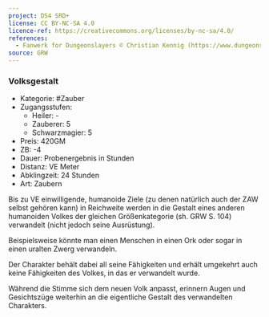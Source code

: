 ```yaml
---
project: DS4 SRD+
license: CC BY-NC-SA 4.0
licence-ref: https://creativecommons.org/licenses/by-nc-sa/4.0/
references: 
  - Fanwerk for Dungeonslayers © Christian Kennig (https://www.dungeonslayers.net/)
source: GRW
---
```


### Volksgestalt

- Kategorie: #Zauber
- Zugangsstufen:
  - Heiler: -
  - Zauberer: 5
  - Schwarzmagier: 5
- Preis: 420GM
- ZB: -4
- Dauer: Probenergebnis in Stunden
- Distanz: VE Meter
- Abklingzeit: 24 Stunden
- Art: Zaubern

Bis zu VE einwilligende, humanoide Ziele (zu denen natürlich auch der ZAW selbst gehören kann) in Reichweite werden in die Gestalt eines anderen humanoiden Volkes der gleichen Größenkategorie (sh. GRW S. 104) verwandelt (nicht jedoch seine Ausrüstung).

Beispielsweise könnte man einen Menschen in einen Ork oder sogar in einen uralten Zwerg verwandeln.

Der Charakter behält dabei all seine Fähigkeiten und erhält umgekehrt auch keine Fähigkeiten des Volkes, in das er verwandelt wurde.

Während die Stimme sich dem neuen Volk anpasst, erinnern Augen und Gesichtszüge weiterhin an die eigentliche Gestalt des verwandelten Charakters.


